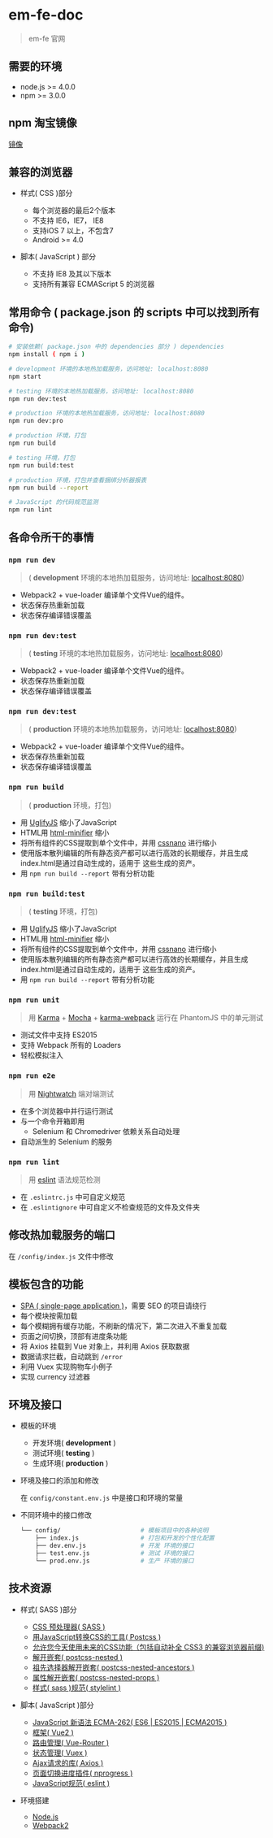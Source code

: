 # em-fe-doc

> em-fe 官网

## 需要的环境

- node.js >= 4.0.0
- npm >= 3.0.0

## npm 淘宝镜像

[镜像](https://gist.github.com/iq9891/96441b1b01ddd4710e06cc5e52b9c10a)

## 兼容的浏览器

- 样式( CSS )部分

  - 每个浏览器的最后2个版本
  - 不支持 IE6，IE7， IE8
  - 支持iOS 7 以上，不包含7
  - Android >= 4.0


- 脚本( JavaScript ) 部分

  - 不支持 IE8 及其以下版本
  - 支持所有兼容 ECMAScript 5 的浏览器

## 常用命令 ( package.json 的 scripts 中可以找到所有命令)

``` bash
# 安装依赖( package.json 中的 dependencies 部分 ) dependencies
npm install ( npm i )

# development 环境的本地热加载服务，访问地址: localhost:8080
npm start

# testing 环境的本地热加载服务，访问地址: localhost:8080
npm run dev:test

# production 环境的本地热加载服务，访问地址: localhost:8080
npm run dev:pro

# production 环境，打包
npm run build

# testing 环境，打包
npm run build:test

# production 环境，打包并查看捆绑分析器报表
npm run build --report

# JavaScript 的代码规范监测
npm run lint
```

## 各命令所干的事情

### `npm run dev`

> ( **development** 环境的本地热加载服务，访问地址: [localhost:8080](localhost:8080))

  - Webpack2 + vue-loader 编译单个文件Vue的组件。
  - 状态保存热重新加载
  - 状态保存编译错误覆盖

### `npm run dev:test`

> ( **testing** 环境的本地热加载服务，访问地址: [localhost:8080](localhost:8080))

  - Webpack2 + vue-loader 编译单个文件Vue的组件。
  - 状态保存热重新加载
  - 状态保存编译错误覆盖

### `npm run dev:test`

> ( **production** 环境的本地热加载服务，访问地址: [localhost:8080](localhost:8080))

  - Webpack2 + vue-loader 编译单个文件Vue的组件。
  - 状态保存热重新加载
  - 状态保存编译错误覆盖

### `npm run build`

> ( **production** 环境，打包)

  - 用 [UglifyJS](https://github.com/mishoo/UglifyJS2) 缩小了JavaScript
  - HTML用 [html-minifier](https://github.com/kangax/html-minifier) 缩小
  - 将所有组件的CSS提取到单个文件中，并用 [cssnano](https://github.com/ben-eb/cssnano) 进行缩小
  - 使用版本散列编辑的所有静态资产都可以进行高效的长期缓存，并且生成index.html是通过自动生成的，适用于
    这些生成的资产。
  - 用 `npm run build --report` 带有分析功能

### `npm run build:test`

> ( **testing** 环境，打包)

  - 用 [UglifyJS](https://github.com/mishoo/UglifyJS2) 缩小了JavaScript
  - HTML用 [html-minifier](https://github.com/kangax/html-minifier) 缩小
  - 将所有组件的CSS提取到单个文件中，并用 [cssnano](https://github.com/ben-eb/cssnano) 进行缩小
  - 使用版本散列编辑的所有静态资产都可以进行高效的长期缓存，并且生成index.html是通过自动生成的，适用于
    这些生成的资产。
  - 用 `npm run build --report` 带有分析功能

### `npm run unit`

> 用 [Karma](http://karma-runner.github.io/0.13/index.html) + [Mocha](http://mochajs.org) + [karma-webpack](https://github.com/webpack/karma-webpack) 运行在 PhantomJS 中的单元测试

  - 测试文件中支持 ES2015
  - 支持 Webpack 所有的 Loaders
  - 轻松模拟注入

### `npm run e2e`

> 用 [Nightwatch](http://nightwatchjs.org) 端对端测试

  - 在多个浏览器中并行运行测试
  - 与一个命令开箱即用
    - Selenium 和 Chromedriver 依赖关系自动处理
  - 自动派生的 Selenium 的服务

### `npm run lint`

>用 [eslint](http://eslint.cn) 语法规范检测

  - 在 `.eslintrc.js` 中可自定义规范
  - 在 `.eslintignore` 中可自定义不检查规范的文件及文件夹

## 修改热加载服务的端口

在 `/config/index.js` 文件中修改

## 模板包含的功能

- [SPA ( single-page application )](http://zhaoda.net/spa/docs)，需要 SEO 的项目请绕行
- 每个模块按需加载
- 每个模糊拥有缓存功能，不刷新的情况下，第二次进入不重复加载
- 页面之间切换，顶部有进度条功能
- 将 Axios 挂载到 Vue 对象上，并利用 Axios 获取数据
- 数据请求拦截，自动跳到 `/error`
- 利用 Vuex 实现购物车小例子
- 实现 currency 过滤器

## 环境及接口

- 模板的环境

  - 开发环境( **development** )
  - 测试环境( **testing** )
  - 生成环境( **production** )


- 环境及接口的添加和修改

  在 `config/constant.env.js` 中是接口和环境的常量


- 不同环境中的接口修改

  ```bash
  └── config/                      # 模板项目中的各种说明
      ├── index.js                 # 打包和开发的个性化配置
      ├── dev.env.js               # 开发 环境的接口
      ├── test.env.js              # 测试 环境的接口
      └── prod.env.js              # 生产 环境的接口
  ```

## 技术资源

- 样式( SASS )部分

  - [CSS 预处理器( SASS )](http://sass-lang.com)
  - [用JavaScript转换CSS的工具( Postcss )](http://postcss.org)
  - [允许您今天使用未来的CSS功能（包括自动补全 CSS3 的兼容浏览器前缀)](http://cssnext.io)
  - [解开嵌套( postcss-nested )](https://github.com/postcss/postcss-nested)
  - [祖先选择器解开嵌套( postcss-nested-ancestors )](https://github.com/toomuchdesign/postcss-nested-ancestors)
  - [属性解开嵌套( postcss-nested-props )](https://github.com/jedmao/postcss-nested-props)
  - [样式( sass )规范( stylelint )](https://stylelint.io)


- 脚本( JavaScript )部分

  - [JavaScript 新语法 ECMA-262( ES6 | ES2015 | ECMA2015  )](http://es6.ruanyifeng.com)
  - [框架( Vue2 )](https://vuefe.cn)
  - [路由管理( Vue-Router )](https://router.vuejs.org/zh-cn)
  - [状态管理( Vuex )](https://vuex.vuejs.org/zh-cn)
  - [Ajax请求的库( Axios )](https://github.com/mzabriskie/axios)
  - [页面切换进度插件( nprogress )](http://ricostacruz.com/nprogress)
  - [JavaScript规范( eslint )](http://eslint.cn)


- 环境搭建

  - [Node.js](https://nodejs.org/en)
  - [Webpack2](https://webpack.js.org)

